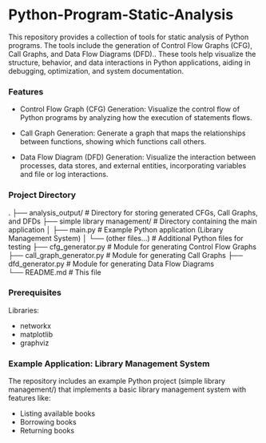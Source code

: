 # Python-Program-Static-Analysis
This repository provides a collection of tools for static analysis of Python programs. The tools include the generation of Control Flow Graphs (CFG), Call Graphs, and Data Flow Diagrams (DFD).. These tools help visualize the structure, behavior, and data interactions in Python applications, aiding in debugging, optimization, and system documentation.

### Features
- Control Flow Graph (CFG) Generation:
Visualize the control flow of Python programs by analyzing how the execution of statements flows.

- Call Graph Generation:
Generate a graph that maps the relationships between functions, showing which functions call others.

- Data Flow Diagram (DFD) Generation:
Visualize the interaction between processes, data stores, and external entities, incorporating variables and file or log interactions.

### Project Directory
.
├── analysis_output/             # Directory for storing generated CFGs, Call Graphs, and DFDs
├── simple library management/   # Directory containing the main application
│   ├── main.py                  # Example Python application (Library Management System)
│   └── (other files...)         # Additional Python files for testing
├── cfg_generator.py             # Module for generating Control Flow Graphs
├── call_graph_generator.py      # Module for generating Call Graphs
├── dfd_generator.py             # Module for generating Data Flow Diagrams  
└── README.md                    # This file


### Prerequisites
Libraries:
- networkx
- matplotlib
- graphviz

### Example Application: Library Management System
The repository includes an example Python project (simple library management/) that implements a basic library management system with features like:
- Listing available books
- Borrowing books
- Returning books
